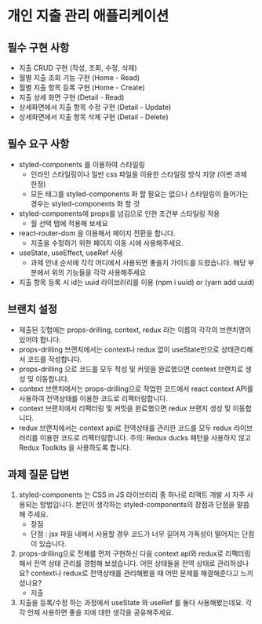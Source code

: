 # 개인 지출 관리 애플리케이션

## 필수 구현 사항

- 지출 CRUD 구현 (작성, 조회, 수정, 삭제)
- 월별 지출 조회 기능 구현 (Home - Read)
- 월별 지출 항목 등록 구현 (Home - Create)
- 지출 상세 화면 구현 (Detail - Read)
- 상세화면에서 지출 항목 수정 구현 (Detail - Update)
- 상세화면에서 지출 항목 삭제 구현 (Detail - Delete)

## 필수 요구 사항

- styled-components 를 이용하여 스타일링
  - 인라인 스타일링이나 일반 css 파일을 이용한 스타일링 방식 지양 (이번 과제 한정)
  - 모든 태그를 styled-components 화 할 필요는 없으나 스타일링이 들어가는 경우는 styled-components 화 할 것
- styled-components에 props를 넘김으로 인한 조건부 스타일링 적용
  - 월 선택 탭에 적용해 보세요
- react-router-dom 을 이용해서 페이지 전환을 합니다.
  - 지출을 수정하기 위한 페이지 이동 시에 사용해주세요.
- useState, useEffect, useRef 사용
  - 과제 안내 순서에 각각 어디에서 사용되면 좋을지 가이드를 드렸습니다. 해당 부분에서 위의 기능들을 각각 사용해주세요
- 지출 항목 등록 시 id는 uuid 라이브러리를 이용
  (npm i uuid) or (yarn add uuid)

## 브랜치 설정

- 제출된 깃헙에는 props-drilling, context, redux 라는 이름의 각각의 브랜치명이 있어야 합니다.
- props-drilling 브랜치에서는 context나 redux 없이 useState만으로 상태관리해서 코드를 작성합니다.
- props-drilling 으로 코드를 모두 작성 및 커밋을 완료했으면 context 브랜치로 생성 및 이동합니다.
- context 브랜치에서는 props-drilling으로 작업한 코드에서 react context API를 사용하여 전역상태를 이용한 코드로 리팩터링합니다.
- context 브랜치에서 리팩터링 및 커밋을 완료했으면 redux 브랜치 생성 및 이동합니다.
- redux 브랜치에서는 context api로 전역상태를 관리한 코드를 모두 redux 라이브러리를 이용한 코드로 리팩터링합니다. 주의: Redux ducks 패턴을 사용하지 않고 Redux Toolkits 을 사용하도록 합니다.

## 과제 질문 답변

1. styled-components 는 CSS in JS 라이브러리 중 하나로 리액트 개발 시 자주 사용되는 방법입니다. 본인이 생각하는 styled-components의 장점과 단점을 말씀해 주세요.
   - 장점
   - 단점 : jsx 파일 내에서 사용할 경우 코드가 너무 길어져 가독성이 떨어지는 단점이 있습니다.
2. props-drilling으로 전체를 먼저 구현하신 다음 context api와 redux로 리팩터링해서 전역 상태 관리를 경험해 보셨습니다. 어떤 상태들을 전역 상태로 관리하셨나요? context나 redux로 전역상태를 관리해봤을 때 어떤 문제를 해결해준다고 느끼셨나요?
   - 지출
3. 지출을 등록/수정 하는 과정에서 useState 와 useRef 를 둘다 사용해봤는데요. 각각 언제 사용하면 좋을 지에 대한 생각을 공유해주세요.
